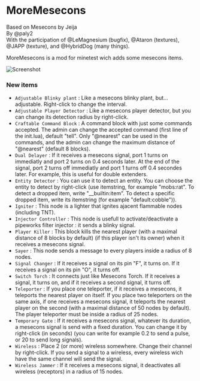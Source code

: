 # MoreMesecons

Based on Mesecons by Jeija  
By @paly2  
With the participation of @LeMagnesium (bugfix), @Ataron (textures), @JAPP (texture), and @HybridDog (many things).

MoreMesecons is a mod for minetest wich adds some mesecons items.

![Screenshot](https://imgrush.com/XcGejYXNTbdm.png)

### New items

* `Adjustable Blinky plant` : Like a mesecons blinky plant, but... adjustable. Right-click to change the interval.
* `Adjustable Player Detector` : Like a mesecons player detector, but you can change its detection radius by right-click.
* `Craftable Command Block` : A command block with just some commands accepted. The admin can change the accepted command (first line of the init.lua), default "tell". Only "@nearest" can be used in the commands, and the admin can change the maximum distance of "@nearest" (default 8 blocks).
* `Dual Delayer` : If it receives a mesecons signal, port 1 turns on immediatly and port 2 turns on 0.4 seconds later. At the end of the signal, port 2 turns off immediatly and port 1 turns off 0.4 secondes later. For example, this is useful for double extenders.
* `Entity Detector` : You can use it to detect an entity. You can choose the entity to detect by right-click (use itemstring, for example "mobs:rat". To detect a dropped item, write "__builtin:item". To detect a specific dropped item, write its itemstring (for example "default:cobble")).
* `Igniter` : This node is a lighter that ignites ajacent flammable nodes (including TNT).
* `Injector Controller` : This node is usefull to activate/deactivate a pipeworks filter injector : it sends a blinky signal.
* `Player Killer` : This block kills the nearest player (with a maximal distance of 8 blocks by default) (if this player isn't its owner) when it receives a mesecons signal.
* `Sayer` : This node sends a message to every players inside a radius of 8 nodes.
* `Signal Changer` : If it receives a signal on its pin "F", it turns on. If it receives a signal on its pin "O", it turns off.
* `Switch Torch` : It connects just like Mesecons Torch. If it receives a signal, it turns on, and if it receives a second signal, it turns off.
* `Teleporter` : If you place one teleporter, if it receives a mesecons, it teleports the nearest player on itself. If you place two teleporters on the same axis, if one receives a mesecons signal, it teleports the nearest player on the second (with a maximal distance of 50 nodes by default). The player teleporter must be inside a radius of 25 nodes.
* `Temporary Gate` : If it receives a mesecons signal, whatever its duration, a mesecons signal is send with a fixed duration. You can change it by right-click (in seconds) (you can write for example 0.2 to send a pulse, or 20 to send long signals).
* `Wireless` : Place 2 (or more) wireless somewhere. Change their channel by right-click. If you send a signal to a wireless, every wireless wich have the same channel will send the signal.
* `Wireless Jammer` : If it receives a mesecons signal, it deactivates all wireless (receptors) in a radius of 15 nodes.
